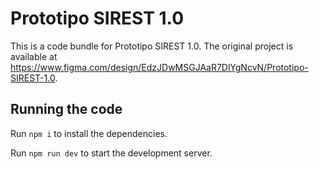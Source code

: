 
  # Prototipo SIREST 1.0

  This is a code bundle for Prototipo SIREST 1.0. The original project is available at https://www.figma.com/design/EdzJDwMSGJAaR7DlYgNcvN/Prototipo-SIREST-1.0.

  ## Running the code

  Run `npm i` to install the dependencies.

  Run `npm run dev` to start the development server.
  